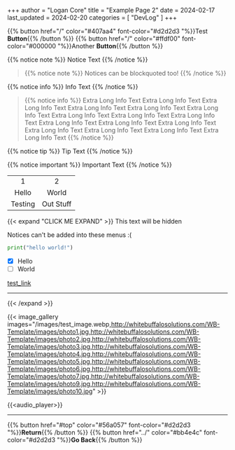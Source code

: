 +++
author = "Logan Core"
title = "Example Page 2"
date = 2024-02-17
last_updated = 2024-02-20
categories = [
    "DevLog"
]
+++


{{% button href="/" color="#407aa4" font-color="#d2d2d3 "%}}Test **Button**{{% /button %}}
{{% button href="/" color="#ffdf00" font-color="#000000 "%}}Another **Button**{{% /button %}}

{{% notice note %}}
Notice Text
{{% /notice %}}

>{{% notice note %}}
>Notices can be blockquoted too!
>{{% /notice %}}


{{% notice info %}}
Info Text
{{% /notice %}}

>{{% notice info %}}
>Extra Long Info Text Extra Long Info Text Extra Long Info Text Extra Long Info Text
>Extra Long Info Text Extra Long Info Text Extra Long Info Text Extra Long Info Text
>Extra Long Info Text Extra Long Info Text Extra Long Info Text Extra Long Info Text
>Extra Long Info Text Extra Long Info Text Extra Long Info Text Extra Long Info Text
>{{% /notice %}}

{{% notice tip %}}
Tip Text
{{% /notice %}}


{{% notice important  %}}
Important Text
{{% /notice %}}


|||
|:-:|:-:|
| 1   | 2
| Hello     | World
| Testing   | Out Stuff



{{< expand "CLICK ME EXPAND" >}}
This text will be hidden

Notices can't be added into these menus :(

```python
print("hello world!")
```
- [x] Hello
- [ ] World

[test_link](./sub_page_example)

---


{{< /expand >}}



{{< image_gallery images="/images/test_image.webp,http://whitebuffalosolutions.com/WB-Template/images/photo1.jpg,http://whitebuffalosolutions.com/WB-Template/images/photo2.jpg,http://whitebuffalosolutions.com/WB-Template/images/photo3.jpg,http://whitebuffalosolutions.com/WB-Template/images/photo4.jpg,http://whitebuffalosolutions.com/WB-Template/images/photo5.jpg,http://whitebuffalosolutions.com/WB-Template/images/photo6.jpg,http://whitebuffalosolutions.com/WB-Template/images/photo7.jpg,http://whitebuffalosolutions.com/WB-Template/images/photo9.jpg,http://whitebuffalosolutions.com/WB-Template/images/photo10.jpg" >}}



{{<audio_player>}}

---

{{% button href="#top" color="#56a057" font-color="#d2d2d3 "%}}**Return**{{% /button %}}
{{% button href="../" color="#bb4e4c" font-color="#d2d2d3 "%}}**Go Back**{{% /button %}}

